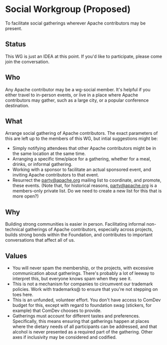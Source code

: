 # Social Workgroup (Proposed)

To facilitate social gatherings wherever Apache contributors may be
present.

## Status

This WG is just an IDEA at this point. If you'd like to participate,
please come join the conversation.

## Who

Any Apache contributor may be a wg-social member. It's helpful if you
either travel to in-person events, or live in a place where Apache
contributors may gather, such as a large city, or a popular conference
destination.

## What

Arrange social gathering of Apache contributors. The exact parameters of
this are left up to the members of this WG, but intial suggestions might
be:

* Simply notifying attendees that other Apache contributors might be in
  the same location at the same time.
* Arranging a specific time/place for a gathering, whether for a meal,
  drinks, or informal gathering.
* Working with a sponsor to facilitate an actual sponsored event, and
  inviting Apache contributors to that event.
* Resurrect the party@apache.org mailing list to coordinate, and
  promote, these events. (Note that, for historical reasons,
  party@apache.org is a members-only private list. Do we need to create
  a new list for this that is more open?)

## Why

Building strong communities is easier in person. Facilitating informal
non-technical gatherings of Apache contributors, especially across
projects, builds strong bonds within the Foundation, and contributes to
important conversations that affect all of us.

## Values

* You will never spam the membership, or the projects, with excessive
  communication about gatherings. There's probably a lot of leeway to
  interpret this, but everyone knows spam when they see it.
* This is not a mechanism for companies to circumvent our trademark
  policies. Work with trademarks@ to ensure that you're not stepping on
  toes here.
* This is an unfunded, volunteer effort. You don't have access to ComDev
  budget for this, except with regard to foundation swag (stickers, for
  example) that ComDev chooses to provide.
* Gatherings must account for different tastes and preferences.
  Specifically, this means ensuring that gatherings happen at places
  where the dietary needs of all participants can be addressed, and that
  alcohol is never presented as a required part of the gathering. Other
  axes if inclusivity may be considered and codified.

